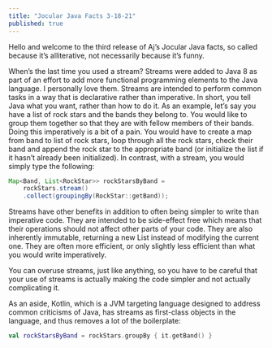 ```yaml
---
title: "Jocular Java Facts 3-18-21"
published: true
---
```


Hello and welcome to the third release of Aj’s Jocular Java facts, so called because it’s alliterative, not necessarily because it’s funny.

When’s the last time you used a stream? Streams were added to Java 8 as part of an effort to add more functional programming elements to the Java language. I personally love them. Streams are intended to perform common tasks in a way that is declarative rather than imperative. In short, you tell Java what you want, rather than how to do it. As an example, let’s say you have a list of rock stars and the bands they belong to. You would like to group them together so that they are with fellow members of their bands. Doing this imperatively is a bit of a pain. You would have to create a map from band to list of rock stars, loop through all the rock stars, check their band and append the rock star to the appropriate band (or initialize the list if it hasn’t already been initialized). In contrast, with a stream, you would simply type the following:

```java
Map<Band, List<RockStar>> rockStarsByBand = 
    rockStars.stream()
    .collect(groupingBy(RockStar::getBand));
```

Streams have other benefits in addition to often being simpler to write than imperative code. They are intended to be side-effect free which means that their operations should not affect other parts of your code. They are also inherently immutable, returning a new List instead of modifying the current one. They are often more efficient, or only slightly less efficient than what you would write imperatively.

You can overuse streams, just like anything, so you have to be careful that your use of streams is actually making the code simpler and not actually complicating it.

As an aside, Kotlin, which is a JVM targeting language designed to address common criticisms of Java, has streams as first-class objects in the language, and thus removes a lot of the boilerplate:
```kotlin
val rockStarsByBand = rockStars.groupBy { it.getBand() }
```